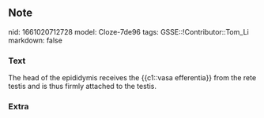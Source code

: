 ## Note
nid: 1661020712728
model: Cloze-7de96
tags: GSSE::!Contributor::Tom_Li
markdown: false

### Text
<div>
  The head of the epididymis receives the {{c1::vasa efferentia}}
  from the rete testis and is thus firmly attached to the testis.
</div>

### Extra

